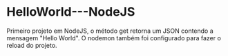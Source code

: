 # HelloWorld---NodeJS
Primeiro projeto em NodeJS, o método get retorna um JSON contendo a mensagem "Hello World". O nodemon também foi configurado para fazer o reload do projeto.
